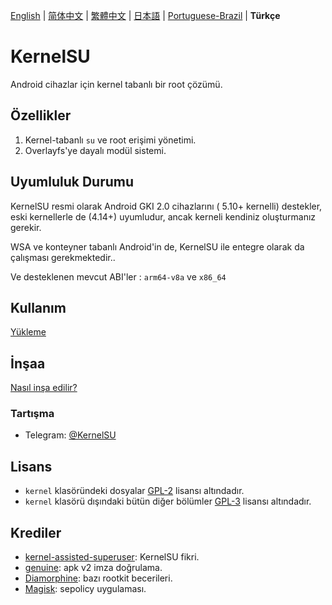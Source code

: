 [English](README.md) | [简体中文](README_CN.md) | [繁體中文](README_TW.md) | [日本語](README_JP.md) | [Portuguese-Brazil](README_PT-BR.md) | **Türkçe**

# KernelSU

Android cihazlar için kernel tabanlı bir root çözümü.

## Özellikler

1. Kernel-tabanlı `su` ve root erişimi yönetimi.
2. Overlayfs'ye dayalı modül sistemi.

## Uyumluluk Durumu

KernelSU resmi olarak Android GKI 2.0 cihazlarını ( 5.10+ kernelli) destekler, eski kernellerle de (4.14+) uyumludur, ancak kerneli kendiniz oluşturmanız gerekir.

WSA ve konteyner tabanlı Android'in de, KernelSU ile entegre olarak da çalışması gerekmektedir..

Ve desteklenen mevcut ABI'ler : `arm64-v8a` ve `x86_64`

## Kullanım

[Yükleme](https://kernelsu.org/guide/installation.html)

## İnşaa

[Nasıl inşa edilir?](https://kernelsu.org/guide/how-to-build.html)

### Tartışma

- Telegram: [@KernelSU](https://t.me/KernelSU)

## Lisans

- `kernel` klasöründeki dosyalar [GPL-2](https://www.gnu.org/licenses/old-licenses/gpl-2.0.en.html) lisansı altındadır.
- `kernel` klasörü dışındaki bütün diğer bölümler [GPL-3](https://www.gnu.org/licenses/gpl-3.0.html) lisansı altındadır.

## Krediler

- [kernel-assisted-superuser](https://git.zx2c4.com/kernel-assisted-superuser/about/): KernelSU fikri.
- [genuine](https://github.com/brevent/genuine/): apk v2 imza doğrulama.
- [Diamorphine](https://github.com/m0nad/Diamorphine): bazı rootkit becerileri.
- [Magisk](https://github.com/topjohnwu/Magisk): sepolicy uygulaması.
